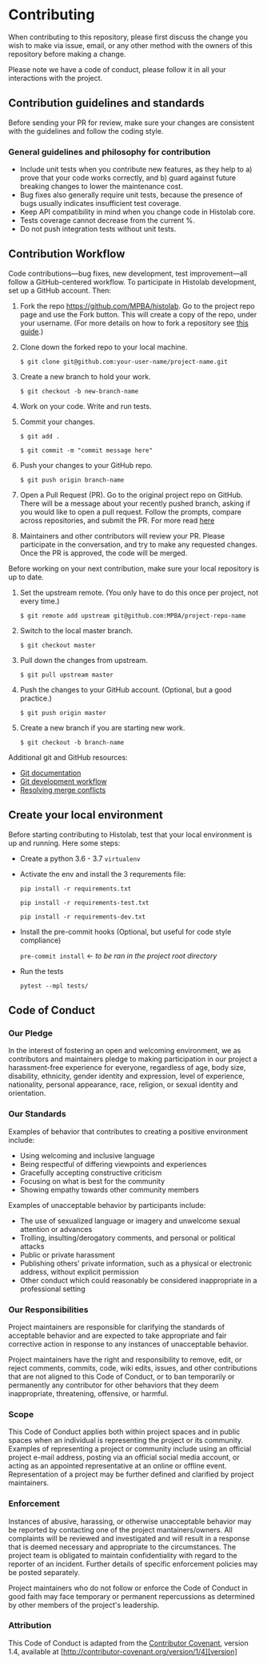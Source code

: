 # Contributing

When contributing to this repository, please first discuss the change you wish to make via issue,
email, or any other method with the owners of this repository before making a change. 

Please note we have a code of conduct, please follow it in all your interactions with the project.

## Contribution guidelines and standards
Before sending your PR for review, make sure your changes are consistent with the guidelines and follow the coding 
style.

### General guidelines and philosophy for contribution
- Include unit tests when you contribute new features, as they help to a) prove that your code works correctly, and b) 
  guard against future breaking changes to lower the maintenance cost.
- Bug fixes also generally require unit tests, because the presence of bugs usually indicates insufficient test 
  coverage.
- Keep API compatibility in mind when you change code in Histolab core.
- Tests coverage cannot decrease from the current %.
- Do not push integration tests without unit tests.

## Contribution Workflow

Code contributions—bug fixes, new development, test improvement—all follow a GitHub-centered workflow. To participate 
in Histolab development, set up a GitHub account. Then:

 1. Fork the repo https://github.com/MPBA/histolab. Go to the project repo page and use the Fork button. This will 
 create a copy of the repo, under your username. (For more details on how to fork a repository see 
 [this guide](https://help.github.com/articles/fork-a-repo/).)

 2. Clone down the forked repo to your local machine. 
   
    `$ git clone git@github.com:your-user-name/project-name.git`

 3. Create a new branch to hold your work.

    `$ git checkout -b new-branch-name`

 4. Work on your code. Write and run tests.

 5. Commit your changes.

    `$ git add .`
    
    `$ git commit -m "commit message here"`

 6. Push your changes to your GitHub repo.

    `$ git push origin branch-name`

 7. Open a Pull Request (PR). Go to the original project repo on GitHub. There will be a message about your recently 
    pushed branch, asking if you would like to open a pull request. Follow the prompts, compare across repositories, 
    and submit the PR. 
    For more read [here](https://help.github.com/en/github/collaborating-with-issues-and-pull-requests/about-pull-requests) 
 
 8. Maintainers and other contributors will review your PR. Please participate in the conversation, 
    and try to make any requested changes. Once the PR is approved, the code will be merged.

Before working on your next contribution, make sure your local repository is up to date.

 1. Set the upstream remote. (You only have to do this once per project, not every time.)

    `$ git remote add upstream git@github.com:MPBA/project-repo-name`

 2. Switch to the local master branch.

    `$ git checkout master`

 3. Pull down the changes from upstream.

    `$ git pull upstream master`

 4. Push the changes to your GitHub account. (Optional, but a good practice.)

     `$ git push origin master`

 5. Create a new branch if you are starting new work.

    `$ git checkout -b branch-name`

Additional git and GitHub resources:

- [Git documentation](https://git-scm.com/documentation)
- [Git development workflow](https://docs.scipy.org/doc/numpy/dev/gitwash/development_workflow.html)
- [Resolving merge conflicts](https://help.github.com/articles/resolving-a-merge-conflict-using-the-command-line/)

## Create your local environment

Before starting contributing to Histolab, test that your local environment is up and running. Here some steps:

- Create a python 3.6 - 3.7 `virtualenv`
- Activate the env and install the 3 requrements file:

  `pip install -r requirements.txt`
  
  `pip install -r requirements-test.txt`
  
  `pip install -r requirements-dev.txt`
  
- Install the pre-commit hooks (Optional, but useful for code style compliance)

   `pre-commit install` <- *to be ran in the project root directory*

- Run the tests
 
   `pytest --mpl tests/`

## Code of Conduct

### Our Pledge

In the interest of fostering an open and welcoming environment, we as
contributors and maintainers pledge to making participation in our project a harassment-free experience for everyone, 
regardless of age, body size, disability, ethnicity, gender identity and expression, level of experience, nationality, 
personal appearance, race, religion, or sexual identity and orientation.

### Our Standards

Examples of behavior that contributes to creating a positive environment
include:

- Using welcoming and inclusive language
- Being respectful of differing viewpoints and experiences
- Gracefully accepting constructive criticism
- Focusing on what is best for the community
- Showing empathy towards other community members

Examples of unacceptable behavior by participants include:

- The use of sexualized language or imagery and unwelcome sexual attention or advances
- Trolling, insulting/derogatory comments, and personal or political attacks
- Public or private harassment
- Publishing others' private information, such as a physical or electronic
  address, without explicit permission
- Other conduct which could reasonably be considered inappropriate in a
  professional setting

### Our Responsibilities

Project maintainers are responsible for clarifying the standards of acceptable
behavior and are expected to take appropriate and fair corrective action in
response to any instances of unacceptable behavior.

Project maintainers have the right and responsibility to remove, edit, or
reject comments, commits, code, wiki edits, issues, and other contributions
that are not aligned to this Code of Conduct, or to ban temporarily or
permanently any contributor for other behaviors that they deem inappropriate,
threatening, offensive, or harmful.

### Scope

This Code of Conduct applies both within project spaces and in public spaces
when an individual is representing the project or its community. Examples of
representing a project or community include using an official project e-mail
address, posting via an official social media account, or acting as an appointed
representative at an online or offline event. Representation of a project may be
further defined and clarified by project maintainers.

### Enforcement

Instances of abusive, harassing, or otherwise unacceptable behavior may be
reported by contacting one of the project mantainers/owners. All
complaints will be reviewed and investigated and will result in a response that
is deemed necessary and appropriate to the circumstances. The project team is
obligated to maintain confidentiality with regard to the reporter of an incident.
Further details of specific enforcement policies may be posted separately.

Project maintainers who do not follow or enforce the Code of Conduct in good
faith may face temporary or permanent repercussions as determined by other
members of the project's leadership.

### Attribution

This Code of Conduct is adapted from the [Contributor Covenant][homepage], version 1.4,
available at [http://contributor-covenant.org/version/1/4][version]

[homepage]: http://contributor-covenant.org
[version]: http://contributor-covenant.org/version/1/4/